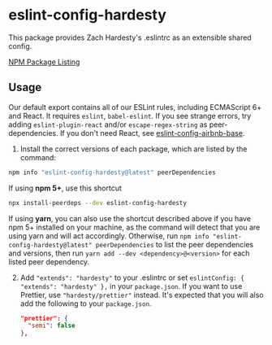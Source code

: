 # eslint-config-hardesty

This package provides Zach Hardesty's .eslintrc as an extensible shared config.

[NPM Package Listing](https://npmjs.com/eslint-config-hardesty)

## Usage

Our default export contains all of our ESLint rules, including ECMAScript 6+ and React. It requires
`eslint`, `babel-eslint`. If you see strange errors, try adding `eslint-plugin-react` and/or
`escape-regex-string` as peer-dependencies. If you don't need React, see
[eslint-config-airbnb-base](https://npmjs.com/eslint-config-airbnb-base).

1. Install the correct versions of each package, which are listed by the command:

  ```sh
  npm info "eslint-config-hardesty@latest" peerDependencies
  ```

  If using **npm 5+**, use this shortcut

  ```sh
  npx install-peerdeps --dev eslint-config-hardesty
  ```

  If using **yarn**, you can also use the shortcut described above if you have npm 5+ installed on your machine, as the command will detect that you are using yarn and will act accordingly.
  Otherwise, run `npm info "eslint-config-hardesty@latest" peerDependencies` to list the
  peer dependencies and versions, then run `yarn add --dev <dependency>@<version>` for
  each listed peer dependency.
  
2. Add `"extends": "hardesty"` to your .eslintrc or set `eslintConfig: { "extends": "hardesty" },`
   in your `package.json`.
   If you want to use Prettier, use `"hardesty/prettier"` instead. It's expected that
   you will also add the following to your `package.json`.

   ```json
   "prettier": {
     "semi": false
   },
    ```
